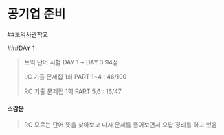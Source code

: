 # 공기업 준비

##토익사관학교

###DAY 1
> 토익 단어 시험 DAY 1 ~ DAY 3 94점
> 
> LC 기출 문제집 1회 PART 1~4 : 46/100
> 
> RC 기출 문제집 1회 PART 5,6 : 16/47
> 
#### 소감문
> RC 모르는 단어 뜻을 찾아보고 다시 문제를 풀어보면서 오답 정리를 하고 있음
>  
